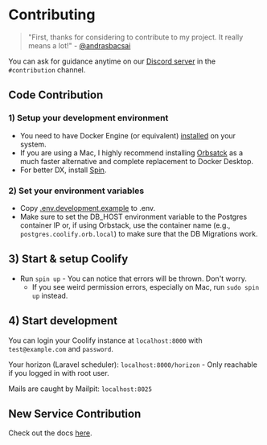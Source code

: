 # Contributing

> "First, thanks for considering to contribute to my project. 
  It really means a lot!" - [@andrasbacsai](https://github.com/andrasbacsai)

You can ask for guidance anytime on our 
[Discord server](https://coollabs.io/discord) in the `#contribution` channel.

## Code Contribution

### 1) Setup your development environment

- You need to have Docker Engine (or equivalent) [installed](https://docs.docker.com/engine/install/) on your system.
- If you are using a Mac, I highly recommend installing [Orbsatck](https://orbstack.dev/download) as a much faster alternative and complete replacement to Docker Desktop.
- For better DX, install [Spin](https://serversideup.net/open-source/spin/docs).

### 2) Set your environment variables

- Copy [.env.development.example](./.env.development.example) to .env.
- Make sure to set the DB_HOST environment variable to the Postgres container IP or, if using Orbstack, use the container name (e.g., `postgres.coolify.orb.local`) to make sure that the DB Migrations work.

## 3) Start & setup Coolify

- Run `spin up` - You can notice that errors will be thrown. Don't worry.
  - If you see weird permission errors, especially on Mac, run `sudo spin up` instead.

## 4) Start development
You can login your Coolify instance at `localhost:8000` with `test@example.com` and `password`.

Your horizon (Laravel scheduler): `localhost:8000/horizon` - Only reachable if you logged in with root user.

Mails are caught by Mailpit: `localhost:8025`


## New Service Contribution
Check out the docs [here](https://coolify.io/docs/knowledge-base/add-a-service).
